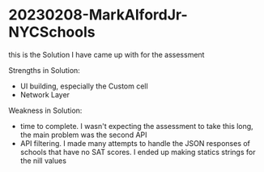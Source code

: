 # 20230208-MarkAlfordJr-NYCSchools
this is the Solution I have came up with for the assessment

Strengths in Solution:
- UI building, especially the Custom cell
- Network Layer

Weakness in Solution:
- time to complete. I wasn't expecting the assessment to take this long, the main problem was the second API
- API filtering. I made many attempts to handle the JSON responses of schools that have no SAT scores. I ended up making statics strings for the nill values
